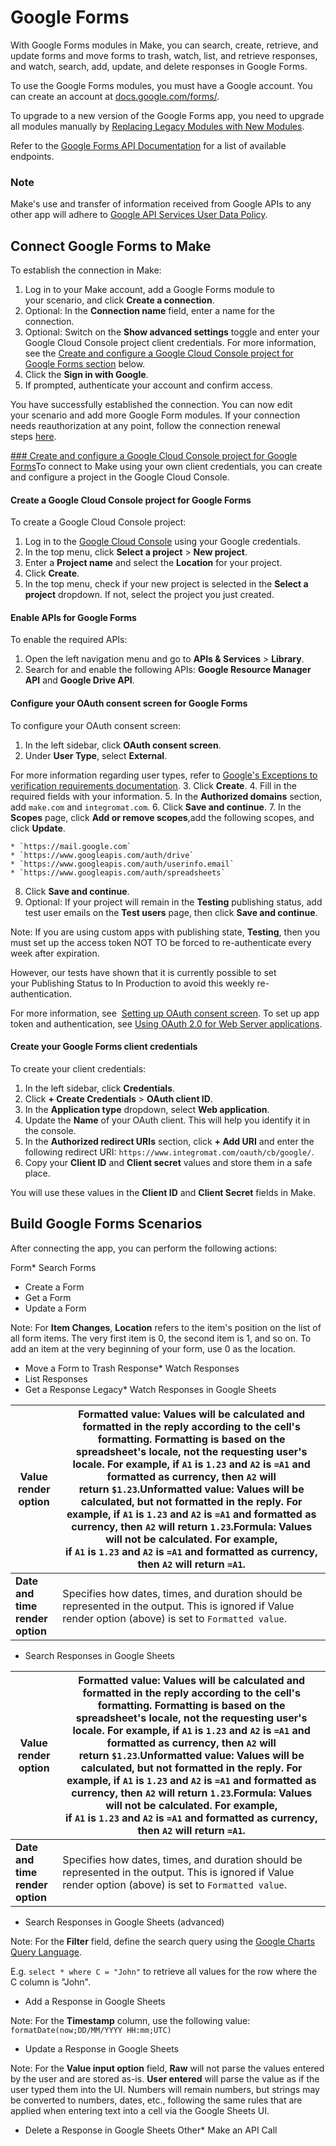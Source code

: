 Google Forms
============

With Google Forms modules in Make, you can search, create, retrieve, and update forms and move forms to trash, watch, list, and retrieve responses, and watch, search, add, update, and delete responses in Google Forms.

To use the Google Forms modules, you must have a Google account. You can create an account at [docs.google.com/forms/](http://docs.google.com/forms/).

To upgrade to a new version of the Google Forms app, you need to upgrade all modules manually by [Replacing Legacy Modules with New Modules](https://www.integromat.com/en/help/replacing-legacy-modules-with-new-modules).

Refer to the [Google Forms API Documentation](https://developers.google.com/forms/api/reference/rest) for a list of available endpoints.

### Note

Make's use and transfer of information received from Google APIs to any other app will adhere to [Google API Services User Data Policy](https://developers.google.com/terms/api-services-user-data-policy).

Connect Google Forms to Make
----------------------------

To establish the connection in Make:

1. Log in to your Make account, add a Google Forms module to your scenario, and click **Create a connection**.
2. Optional: In the **Connection name** field, enter a name for the connection.
3. Optional: Switch on the **Show advanced settings** toggle and enter your Google Cloud Console project client credentials. For more information, see the [Create and configure a Google Cloud Console project for Google Forms section](google-forms.html#create-a-google-cloud-console-project-for-google-forms "Create a Google Cloud Console project for Google Forms") below.
4. Click the **Sign in with Google**.
5. If prompted, authenticate your account and confirm access.

You have successfully established the connection. You can now edit your scenario and add more Google Form modules. If your connection needs reauthorization at any point, follow the connection renewal steps [here](./../connections/connecting-to-services.html "Connecting an application").

[### Create and configure a Google Cloud Console project for Google Forms](#create-and-configure-a-google-cloud-console-project-for-google-forms_body)To connect to Make using your own client credentials, you can create and configure a project in the Google Cloud Console.

#### Create a Google Cloud Console project for Google Forms

To create a Google Cloud Console project:

1. Log in to the [Google Cloud Console](https://console.cloud.google.com/) using your Google credentials.
2. In the top menu, click **Select a project** > **New project**.
3. Enter a **Project name** and select the **Location** for your project.
4. Click **Create**.
5. In the top menu, check if your new project is selected in the **Select a project** dropdown. If not, select the project you just created.
#### Enable APIs for Google Forms

To enable the required APIs:

1. Open the left navigation menu and go to **APIs & Services** > **Library**.
2. Search for and enable the following APIs: **Google Resource Manager API** and **Google Drive API**.
#### Configure your OAuth consent screen for Google Forms

To configure your OAuth consent screen:

1. In the left sidebar, click **OAuth consent screen**.
2. Under **User Type**, select **External**.

For more information regarding user types, refer to [Google's Exceptions to verification requirements documentation](https://support.google.com/cloud/answer/9110914#exceptions-ver-reqts).
3. Click **Create**.
4. Fill in the required fields with your information.
5. In the **Authorized domains** section, add `make.com` and `integromat.com`.
6. Click **Save and continue**.
7. In the **Scopes** page, click **Add or remove scopes**,add the following scopes, and click **Update**.


	* `https://mail.google.com`
	* `https://www.googleapis.com/auth/drive`
	* `https://www.googleapis.com/auth/userinfo.email`
	* `https://www.googleapis.com/auth/spreadsheets`
8. Click **Save and continue**.
9. Optional: If your project will remain in the **Testing** publishing status, add test user emails on the **Test users** page, then click **Save and continue**.

Note: If you are using custom apps with publishing state, **Testing**, then you must set up the access token NOT TO be forced to re-authenticate every week after expiration.

However, our tests have shown that it is currently possible to set your Publishing Status to In Production to avoid this weekly re-authentication.

For more information, see  [Setting up OAuth consent screen](https://support.google.com/cloud/answer/10311615#zippy=%2Ctesting). To set up app token and authentication, see [Using OAuth 2.0 for Web Server applications](https://developers.google.com/identity/protocols/oauth2/web-server).
#### Create your Google Forms client credentials

To create your client credentials:

1. In the left sidebar, click **Credentials**.
2. Click **+ Create Credentials** > **OAuth client ID**.
3. In the **Application type** dropdown, select **Web application**.
4. Update the **Name** of your OAuth client. This will help you identify it in the console.
5. In the **Authorized redirect URIs** section, click **+ Add URI** and enter the following redirect URI: `https://www.integromat.com/oauth/cb/google/`.
6. Copy your **Client ID** and **Client secret** values and store them in a safe place.

You will use these values in the **Client ID** and **Client Secret** fields in Make.

Build Google Forms Scenarios
----------------------------

After connecting the app, you can perform the following actions:

Form* Search Forms
* Create a Form
* Get a Form
* Update a Form

Note: For **Item Changes**, **Location** refers to the item's position on the list of all form items. The very first item is 0, the second item is 1, and so on. To add an item at the very beginning of your form, use 0 as the location.
* Move a Form to Trash
Response* Watch Responses
* List Responses
* Get a Response
Legacy* Watch Responses in Google Sheets



| **Value render option** | **Formatted value**: Values will be calculated and formatted in the reply according to the cell's formatting. Formatting is based on the spreadsheet's locale, not the requesting user's locale. For example, if `A1` is `1.23` and `A2` is `=A1` and formatted as currency, then `A2` will return `$1.23`.**Unformatted value**: Values will be calculated, but not formatted in the reply. For example, if `A1` is `1.23` and `A2` is `=A1` and formatted as currency, then `A2` will return `1.23`.**Formula**: Values will not be calculated. For example, if `A1` is `1.23` and `A2` is `=A1` and formatted as currency, then `A2` will return `=A1`. |
| --- | --- |
| **Date and time render option** | Specifies how dates, times, and duration should be represented in the output. This is ignored if Value render option (above) is set to `Formatted value`. |
* Search Responses in Google Sheets



| **Value render option** | **Formatted value**: Values will be calculated and formatted in the reply according to the cell's formatting. Formatting is based on the spreadsheet's locale, not the requesting user's locale. For example, if `A1` is `1.23` and `A2` is `=A1` and formatted as currency, then `A2` will return `$1.23`.**Unformatted value**: Values will be calculated, but not formatted in the reply. For example, if `A1` is `1.23` and `A2` is `=A1` and formatted as currency, then `A2` will return `1.23`.**Formula**: Values will not be calculated. For example, if `A1` is `1.23` and `A2` is `=A1` and formatted as currency, then `A2` will return `=A1`. |
| --- | --- |
| **Date and time render option** | Specifies how dates, times, and duration should be represented in the output. This is ignored if Value render option (above) is set to `Formatted value`. |
* Search Responses in Google Sheets (advanced)

Note: For the **Filter** field, define the search query using the [Google Charts Query Language](https://developers.google.com/chart/interactive/docs/querylanguage).

E.g. `select * where C = "John"` to retrieve all values for the row where the C column is "John".
* Add a Response in Google Sheets

Note: For the **Timestamp** column, use the following value: `formatDate(now;DD/MM/YYYY HH:mm;UTC)`
* Update a Response in Google Sheets

Note: For the **Value input option** field, **Raw** will not parse the values entered by the user and are stored as-is. **User entered** will parse the value as if the user typed them into the UI. Numbers will remain numbers, but strings may be converted to numbers, dates, etc., following the same rules that are applied when entering text into a cell via the Google Sheets UI.
* Delete a Response in Google Sheets
Other* Make an API Call

